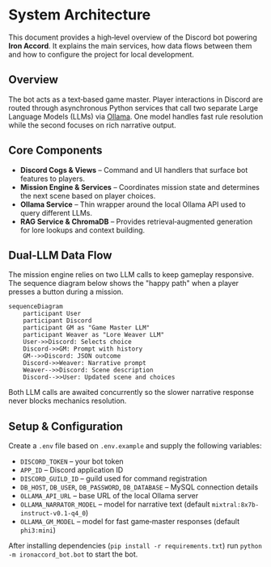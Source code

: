 # System Architecture

This document provides a high‑level overview of the Discord bot powering **Iron Accord**. It explains the main services, how data flows between them and how to configure the project for local development.

## Overview
The bot acts as a text‑based game master. Player interactions in Discord are routed through asynchronous Python services that call two separate Large Language Models (LLMs) via [Ollama](https://github.com/jmorganca/ollama). One model handles fast rule resolution while the second focuses on rich narrative output.

## Core Components
- **Discord Cogs & Views** – Command and UI handlers that surface bot features to players.
- **Mission Engine & Services** – Coordinates mission state and determines the next scene based on player choices.
- **Ollama Service** – Thin wrapper around the local Ollama API used to query different LLMs.
- **RAG Service & ChromaDB** – Provides retrieval‑augmented generation for lore lookups and context building.

## Dual‑LLM Data Flow
The mission engine relies on two LLM calls to keep gameplay responsive. The sequence diagram below shows the "happy path" when a player presses a button during a mission.

```mermaid
sequenceDiagram
    participant User
    participant Discord
    participant GM as "Game Master LLM"
    participant Weaver as "Lore Weaver LLM"
    User->>Discord: Selects choice
    Discord->>GM: Prompt with history
    GM-->>Discord: JSON outcome
    Discord->>Weaver: Narrative prompt
    Weaver-->>Discord: Scene description
    Discord-->>User: Updated scene and choices
```

Both LLM calls are awaited concurrently so the slower narrative response never blocks mechanics resolution.

## Setup & Configuration
Create a `.env` file based on `.env.example` and supply the following variables:

- `DISCORD_TOKEN` – your bot token
- `APP_ID` – Discord application ID
- `DISCORD_GUILD_ID` – guild used for command registration
- `DB_HOST`, `DB_USER`, `DB_PASSWORD`, `DB_DATABASE` – MySQL connection details
- `OLLAMA_API_URL` – base URL of the local Ollama server
- `OLLAMA_NARRATOR_MODEL` – model for narrative text (default `mixtral:8x7b-instruct-v0.1-q4_0`)
- `OLLAMA_GM_MODEL` – model for fast game‑master responses (default `phi3:mini`)

After installing dependencies (`pip install -r requirements.txt`) run `python -m ironaccord_bot.bot` to start the bot.
